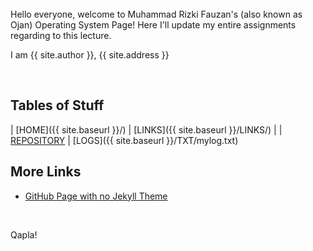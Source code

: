 ---
---

<br>
Hello everyone, welcome to Muhammad Rizki Fauzan's (also known as Ojan) Operating System Page! Here I'll update my entire assignments regarding
to this lecture. 

I am {{ site.author }}, {{ site.address }}

<br>

## Tables of Stuff

| [HOME]({{ site.baseurl }}/) | [LINKS]({{ site.baseurl }}/LINKS/) | 
| [REPOSITORY](https://github.com/rfauzan46/os212) | [LOGS]({{ site.baseurl }}/TXT/mylog.txt)
<br>

## More Links

* [GitHub Page with no Jekyll Theme](https://doit.vlsm.org/001.md)

<br>

Qapla!

